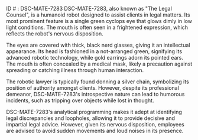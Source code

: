 ID # : DSC-MATE-7283
DSC-MATE-7283, also known as "The Legal Counsel", is a humanoid robot designed to assist clients in legal matters. Its most prominent feature is a single green cyclops eye that glows dimly in low light conditions. The mouth is often seen in a frightened expression, which reflects the robot's nervous disposition.

The eyes are covered with thick, black nerd glasses, giving it an intellectual appearance. Its head is fashioned in a not-arranged green, signifying its advanced robotic technology, while gold earrings adorn its pointed ears. The mouth is often concealed by a medical mask, likely a precaution against spreading or catching illness through human interaction.

The robotic lawyer is typically found donning a silver chain, symbolizing its position of authority amongst clients. However, despite its professional demeanor, DSC-MATE-7283's introspective nature can lead to humorous incidents, such as tripping over objects while lost in thought.

DSC-MATE-7283's analytical programming makes it adept at identifying legal discrepancies and loopholes, allowing it to provide decisive and impartial legal advice. However, given its nervous disposition, employees are advised to avoid sudden movements and loud noises in its presence.